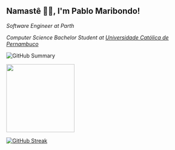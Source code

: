 <h2>Namastê 🙏🏻, I'm Pablo Maribondo!</h2>
<p><em>Software Engineer at Parth</em></p>
<p><em>Computer Science Bachelor Student at <a href="https://www1.unicap.br/">Universidade Católica de Pernambuco</a></em></p>

![GitHub Summary](https://github-profile-summary-cards.vercel.app/api/cards/profile-details?username=pablomaribondo&theme=dracula)

<a href="https://github.com/pablomaribondo">
  <img height="180em" src="https://github-readme-stats.vercel.app/api?username=pablomaribondo&theme=dracula&show_icons=true&count_private=true" />
</a>

[![GitHub Streak](https://github-readme-streak-stats.herokuapp.com?user=pablomaribondo&theme=dracula)](https://git.io/streak-stats)
